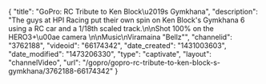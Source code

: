 {
    "title": "GoPro: RC Tribute to Ken Block\u2019s Gymkhana",
    "description": "The guys at HPI Racing put their own spin on Ken Block's Gymkhana 6 using a RC car and a 1\/18th scaled track.\n\nShot 100% on the HERO3+\u00ae camera \n\nMusic\nViramaina \"Bellz\"",
    "channelid": "3762188",
    "videoid": "66174342",
    "date_created": "1431003603",
    "date_modified": "1473206330",
    "type": "captivate",
    "layout": "channelVideo",
    "url": "\/gopro\/gopro-rc-tribute-to-ken-block-s-gymkhana\/3762188-66174342"
}